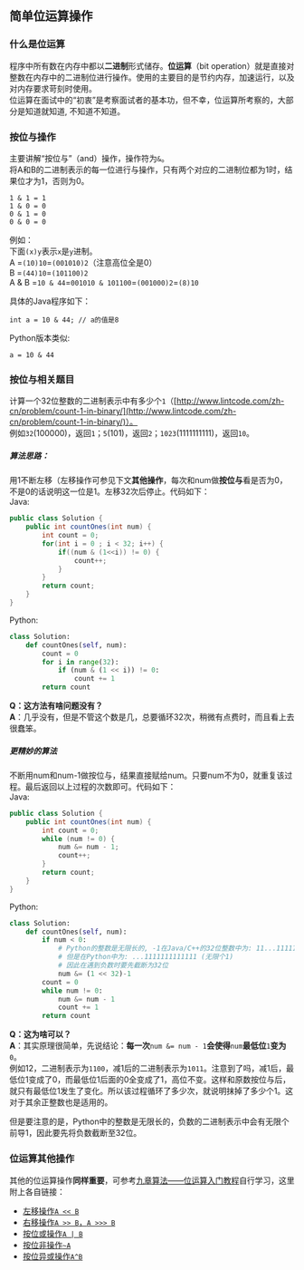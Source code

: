 ## 简单位运算操作

### 什么是位运算

程序中所有数在内存中都以**二进制**形式储存。**位运算**（bit operation）就是直接对整数在内存中的二进制位进行操作。使用的主要目的是节约内存，加速运行，以及对内存要求苛刻时使用。  
位运算在面试中的“初衷”是考察面试者的基本功，但不幸，位运算所考察的，大部分是知道就知道, 不知道不知道。

### 按位与操作

主要讲解“按位与”（and）操作，操作符为`&`。  
将A和B的二进制表示的每一位进行与操作，只有两个对应的二进制位都为1时，结果位才为1，否则为0。

```
1 & 1 = 1
1 & 0 = 0
0 & 1 = 0
0 & 0 = 0
```

例如：  
下面`(x)y`表示`x`是`y`进制。  
A =`(10)10`=`(001010)2`（注意高位全是0）  
B =`(44)10`=`(101100)2`  
A & B =`10 & 44`=`001010 & 101100`=`(001000)2`=`(8)10`

具体的Java程序如下：

```
int a = 10 & 44; // a的值是8
```

Python版本类似:

```
a = 10 & 44
```

### 按位与相关题目

计算一个32位整数的二进制表示中有多少个`1`（[http://www.lintcode.com/zh-cn/problem/count-1-in-binary/](http://www.lintcode.com/zh-cn/problem/count-1-in-binary/)）。  
例如`32`\(100000\)，返回`1`；`5`\(101\)，返回`2`；`1023`\(1111111111\)，返回`10`。

##### 算法思路：

用1不断左移（左移操作可参见下文**其他操作**，每次和num做**按位与**看是否为0，不是0的话说明这一位是1。左移32次后停止。代码如下：  
Java:

```java
public class Solution {
    public int countOnes(int num) {
        int count = 0;
        for(int i = 0 ; i < 32; i++) {
            if((num & (1<<i)) != 0) {
                count++;
            }
        }
        return count;
    }
}

```

Python:

```py
class Solution:
    def countOnes(self, num):
        count = 0
        for i in range(32):
            if (num & (1 << i)) != 0:
                count += 1
        return count
```

**Q：这方法有啥问题没有？**  
**A**：几乎没有，但是不管这个数是几，总要循环32次，稍微有点费时，而且看上去很蠢笨。

##### 更精妙的算法

不断用num和num-1做按位与，结果直接赋给num。只要num不为0，就重复该过程。最后返回以上过程的次数即可。代码如下：  
Java:

```java
public class Solution {
    public int countOnes(int num) {
        int count = 0;
        while (num != 0) {
            num &= num - 1;
            count++;
        }
        return count;
    }
}
```

Python:

```py
class Solution:
    def countOnes(self, num):
        if num < 0:
            # Python的整数是无限长的, -1在Java/C++的32位整数中为: 11...11111 (32个1)
            # 但是在Python中为: ...1111111111111 (无限个1)
            # 因此在遇到负数时要先截断为32位
            num &= (1 << 32)-1
        count = 0
        while num != 0:
            num &= num - 1
            count += 1
        return count
```

**Q：这为啥可以？**  
**A**：其实原理很简单，先说结论：**每一次**`num &= num - 1`**会使得**`num`**最低位**`1`**变为**`0`。  
例如12，二进制表示为`1100`，减1后的二进制表示为`1011`。注意到了吗，减1后，最低位1变成了0，而最低位1后面的0全变成了1，高位不变。这样和原数按位与后，就只有最低位1发生了变化。所以该过程循环了多少次，就说明抹掉了多少个1。这对于其余正整数也是适用的。

但是要注意的是，Python中的整数是无限长的，负数的二进制表示中会有无限个前导1，因此要先将负数截断至32位。

### 位运算其他操作

其他的位运算操作**同样重要**，可参考[九章算法——位运算入门教程](http://www.jiuzhang.com/tutorial/bit-manipulation/72)自行学习，这里附上各自链接：

* [左移操作`A << B`](http://www.jiuzhang.com/tutorial/bit-manipulation/74)
* [右移操作`A >> B`，`A >>> B`](http://www.jiuzhang.com/tutorial/bit-manipulation/75)
* [按位或操作`A | B`](http://www.jiuzhang.com/tutorial/bit-manipulation/77)
* [按位非操作`~A`](http://www.jiuzhang.com/tutorial/bit-manipulation/78)
* [按位异或操作`A^B`](http://www.jiuzhang.com/tutorial/bit-manipulation/79)



